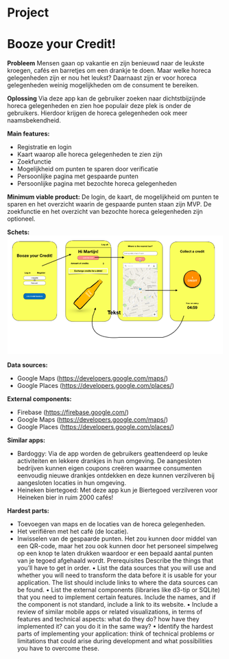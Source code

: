 # Project
# Booze your Credit!

**Probleem** 
Mensen gaan op vakantie en zijn benieuwd naar de leukste kroegen, cafés en barretjes om een drankje te doen. Maar welke horeca gelegenheden zijn er nou het leukst? Daarnaast zijn er voor horeca gelegenheden weinig mogelijkheden om de consument te bereiken. 

**Oplossing**
Via deze app kan de gebruiker zoeken naar dichtstbijzijnde horeca gelegenheden en zien hoe populair deze plek is onder de gebruikers. Hierdoor krijgen de horeca gelegenheden ook meer naamsbekendheid.

**Main features:**
-	Registratie en login
-	Kaart waarop alle horeca gelegenheden te zien zijn
-	Zoekfunctie 
-	Mogelijkheid om punten te sparen door verificatie
-	Persoonlijke pagina met gespaarde punten 
-	Persoonlijke pagina met bezochte horeca gelegenheden

**Minimum viable product:**
De login, de kaart, de mogelijkheid om punten te sparen en het overzicht waarin de gespaarde punten staan zijn MVP. De zoekfunctie en het overzicht van bezochte horeca gelegenheden zijn optioneel.

**Schets:**
![](https://raw.githubusercontent.com/MartijnBlauw/Project/master/doc/Sketch%20Booze%20your%20Credit.png)

**Data sources:**
-	Google Maps (https://developers.google.com/maps/)
-	Google Places (https://developers.google.com/places/)

**External components:**
-	Firebase (https://firebase.google.com/)
-	Google Maps (https://developers.google.com/maps/)
-	Google Places (https://developers.google.com/places/)

**Similar apps:**
-	Bardoggy: Via de app worden de gebruikers geattendeerd op leuke activiteiten en lekkere drankjes in hun omgeving. De aangesloten bedrijven kunnen eigen coupons creëren waarmee consumenten eenvoudig nieuwe drankjes ontdekken en deze kunnen verzilveren bij aangesloten locaties in hun omgeving. 
-	Heineken biertegoed: Met deze app kun je Biertegoed verzilveren voor Heineken bier in ruim 2000 cafés!

**Hardest parts:**
-	Toevoegen van maps en de locaties van de horeca gelegenheden.
-	Het verifiëren met het café (de locatie). 
-	Inwisselen van de gespaarde punten. Het zou kunnen door middel van een QR-code, maar het zou ook kunnen door het personeel simpelweg op een knop te laten drukken waardoor er een bepaald aantal punten van je tegoed afgehaald wordt. 
Prerequisites
Describe the things that you’ll have to get in order.
•	List the data sources that you will use and whether you will need to transform the data before it is usable for your application. The list should include links to where the data sources can be found.
•	List the external components (libraries like d3-tip or SQLite) that you need to implement certain features. Include the names, and if the component is not standard, include a link to its website.
•	Include a review of similar mobile apps or related visualizations, in terms of features and technical aspects: what do they do? how have they implemented it? can you do it in the same way?
•	Identify the hardest parts of implementing your application: think of technical problems or limitations that could arise during development and what possibilities you have to overcome these.


